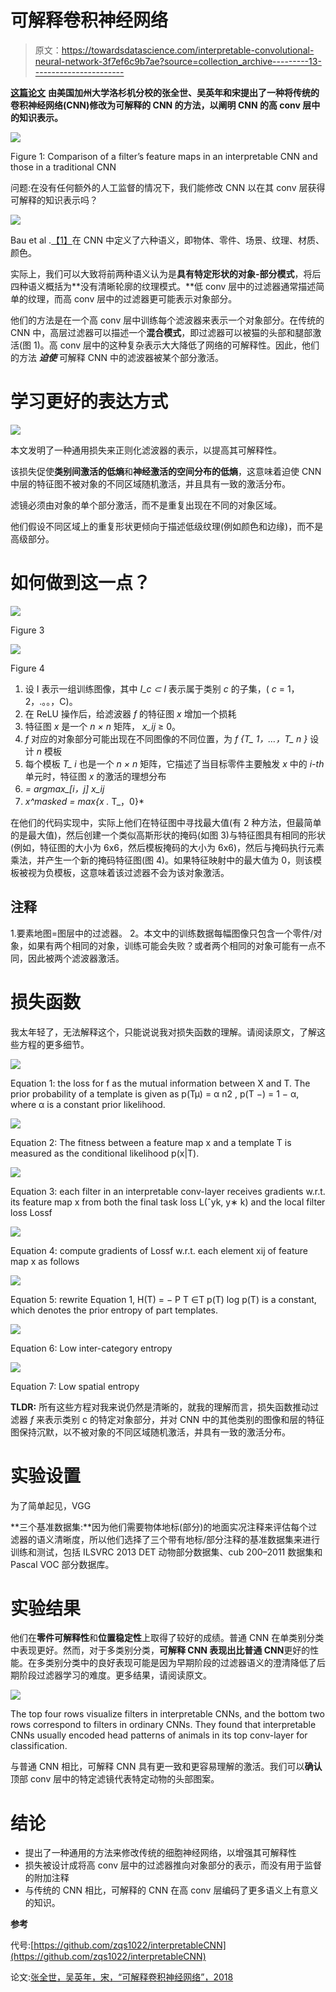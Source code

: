 # 可解释卷积神经网络

> 原文：<https://towardsdatascience.com/interpretable-convolutional-neural-network-3f7ef6c9b7ae?source=collection_archive---------13----------------------->

[**这篇论文**](https://arxiv.org/abs/1710.00935) **由美国加州大学洛杉机分校的张全世、吴英年和宋提出了一种将传统的卷积神经网络(CNN)修改为可解释的 CNN 的方法，以阐明 CNN 的高 conv 层中的知识表示。**

![](img/df3c420a224b77355293c0116471e8d1.png)

Figure 1: Comparison of a filter’s feature maps in an interpretable CNN and those in a traditional CNN

问题:在没有任何额外的人工监督的情况下，我们能修改 CNN 以在其 conv 层获得可解释的知识表示吗？

![](img/b2b4015702842cf9237d54ef51ae0eaf.png)

Bau et al .[【1】](https://arxiv.org/abs/1704.05796)在 CNN 中定义了六种语义，即物体、零件、场景、纹理、材质、颜色。

实际上，我们可以大致将前两种语义认为是**具有特定形状的对象-部分模式**，将后四种语义概括为**没有清晰轮廓的纹理模式。**低 conv 层中的过滤器通常描述简单的纹理，而高 conv 层中的过滤器更可能表示对象部分。

他们的方法是在一个高 conv 层中训练每个滤波器来表示一个对象部分。在传统的 CNN 中，高层过滤器可以描述一个**混合模式**，即过滤器可以被猫的头部和腿部激活(图 1)。高 conv 层中的这种复杂表示大大降低了网络的可解释性。因此，他们的方法 ***迫使*** 可解释 CNN 中的滤波器被某个部分激活。

# 学习更好的表达方式

![](img/89b4e1054b69f106da2935c5e442edf8.png)

本文发明了一种通用损失来正则化滤波器的表示，以提高其可解释性。

该损失促使**类别间激活的低熵**和**神经激活的空间分布的低熵**，这意味着迫使 CNN 中层的特征图不被对象的不同区域随机激活，并且具有一致的激活分布。

滤镜必须由对象的单个部分激活，而不是重复出现在不同的对象区域。

他们假设不同区域上的重复形状更倾向于描述低级纹理(例如颜色和边缘)，而不是高级部分。

# 如何做到这一点？

![](img/0dadcbd921e55475fe19472ee4c7e555.png)

Figure 3

![](img/b5328d6ed5c3cdf65524518eef5a578f.png)

Figure 4

1.  设 I 表示一组训练图像，其中 *I_c ⊂ I* 表示属于类别 *c* 的子集，( *c* = 1，2，.。。，C)。
2.  在 ReLU 操作后，给滤波器 *f* 的特征图 *x* 增加一个损耗
3.  特征图 *x* 是一个 *n × n* 矩阵， *x_ij* ≥ 0。
4.  *f* 对应的对象部分可能出现在不同图像的不同位置，为 *f {T_* *1，…，T_* *n }* 设计 *n* 模板
5.  每个模板 *T_ i* 也是一个 *n × n* 矩阵，它描述了当目标零件主要触发 *x* 中的 *i-th* 单元时，特征图 *x* 的激活的理想分布
6.  *= argmax_[i，j] x_ij*
7.  *x^masked = max{x .* T_，0}*

在他们的代码实现中，实际上他们在特征图中寻找最大值(有 2 种方法，但最简单的是最大值)，然后创建一个类似高斯形状的掩码(如图 3)与特征图具有相同的形状(例如，特征图的大小为 6x6，然后模板掩码的大小为 6x6)，然后与掩码执行元素乘法，并产生一个新的掩码特征图(图 4)。如果特征映射中的最大值为 0，则该模板被视为负模板，这意味着该过滤器不会为该对象激活。

## **注释**

1.要素地图=图层中的过滤器。
2。本文中的训练数据每幅图像只包含一个零件/对象，如果有两个相同的对象，训练可能会失败？或者两个相同的对象可能有一点不同，因此被两个滤波器激活。

# 损失函数

我太年轻了，无法解释这个，只能说说我对损失函数的理解。请阅读原文，了解这些方程的更多细节。

![](img/211cd36a5d68018c1a918e8f11894c36.png)

Equation 1: the loss for f as the mutual information between X and T. The prior probability of a template is given as p(Tµ) = α n2 , p(T −) = 1 − α, where α is a constant prior likelihood.

![](img/3704248dbf4cb06e445b84e3938311d9.png)

Equation 2: The fitness between a feature map x and a template T is measured as the conditional likelihood p(x|T).

![](img/ce70e7de4f1ae4cb26aa6f9c245d5c2e.png)

Equation 3: each filter in an interpretable conv-layer receives gradients w.r.t. its feature map x from both the final task loss L(ˆyk, y∗ k) and the local filter loss Lossf

![](img/055322831bc283915909dd1d97648f32.png)

Equation 4: compute gradients of Lossf w.r.t. each element xij of feature map x as follows

![](img/11217efdde55839a485391a0c37f9a4f.png)

Equation 5: rewrite Equation 1, H(T) = − P T ∈T p(T) log p(T) is a constant, which denotes the prior entropy of part templates.

![](img/8ef8817c10f7eeaebecaa581bea122e1.png)

Equation 6: Low inter-category entropy

![](img/3b87b5ec6f3924c1cc4715fd3c12818c.png)

Equation 7: Low spatial entropy

**TLDR:** 所有这些方程对我来说仍然是清晰的，就我的理解而言，损失函数推动过滤器 *f* 来表示类别 c 的特定对象部分，并对 CNN 中的其他类别的图像和层的特征图保持沉默，以不被对象的不同区域随机激活，并具有一致的激活分布。

# 实验设置

为了简单起见，VGG

**三个基准数据集:**因为他们需要物体地标(部分)的地面实况注释来评估每个过滤器的语义清晰度，所以他们选择了三个带有地标/部分注释的基准数据集来进行训练和测试，包括 ILSVRC 2013 DET 动物部分数据集、cub 200–2011 数据集和 Pascal VOC 部分数据库。

# 实验结果

他们在**零件可解释性**和**位置稳定性**上取得了较好的成绩。普通 CNN 在单类别分类中表现更好。然而，对于多类别分类，**可解释 CNN 表现出比普通 CNN**更好的性能。在多类别分类中的良好表现可能是因为早期阶段的过滤器语义的澄清降低了后期阶段过滤器学习的难度。更多结果，请阅读原文。

![](img/64ded0cee142415ae74988552445d1c3.png)

The top four rows visualize filters in interpretable CNNs, and the bottom two rows correspond to filters in ordinary CNNs. They found that interpretable CNNs usually encoded head patterns of animals in its top conv-layer for classification.

与普通 CNN 相比，可解释 CNN 具有更一致和更容易理解的激活。我们可以**确认**顶部 conv 层中的特定滤镜代表特定动物的头部图案。

# 结论

*   提出了一种通用的方法来修改传统的细胞神经网络，以增强其可解释性
*   损失被设计成将高 conv 层中的过滤器推向对象部分的表示，而没有用于监督的附加注释
*   与传统的 CNN 相比，可解释的 CNN 在高 conv 层编码了更多语义上有意义的知识。

**参考**

代号:[https://github.com/zqs1022/interpretableCNN](https://github.com/zqs1022/interpretableCNN)

论文:[张全世，吴英年，宋，“可解释卷积神经网络”，2018](https://arxiv.org/abs/1710.00935)